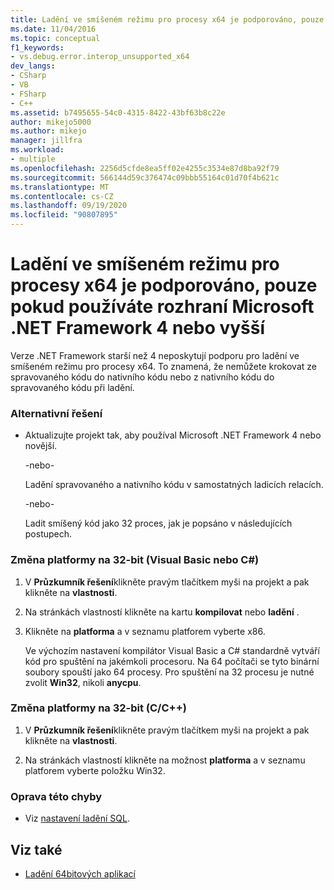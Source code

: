 ```yaml
---
title: Ladění ve smíšeném režimu pro procesy x64 je podporováno, pouze pokud používáte rozhraní Microsoft .NET Framework 4 nebo vyšší
ms.date: 11/04/2016
ms.topic: conceptual
f1_keywords:
- vs.debug.error.interop_unsupported_x64
dev_langs:
- CSharp
- VB
- FSharp
- C++
ms.assetid: b7495655-54c0-4315-8422-43bf63b8c22e
author: mikejo5000
ms.author: mikejo
manager: jillfra
ms.workload:
- multiple
ms.openlocfilehash: 2256d5cfde8ea5ff02e4255c3534e87d8ba92f79
ms.sourcegitcommit: 566144d59c376474c09bbb55164c01d70f4b621c
ms.translationtype: MT
ms.contentlocale: cs-CZ
ms.lasthandoff: 09/19/2020
ms.locfileid: "90807895"
---
```

# <a name="mixed-mode-debugging-for-x64-processes-is-only-supported-when-using-microsoftnet-framework-4-or-greater"></a>Ladění ve smíšeném režimu pro procesy x64 je podporováno, pouze pokud používáte rozhraní Microsoft .NET Framework 4 nebo vyšší
Verze .NET Framework starší než 4 neposkytují podporu pro ladění ve smíšeném režimu pro procesy x64. To znamená, že nemůžete krokovat ze spravovaného kódu do nativního kódu nebo z nativního kódu do spravovaného kódu při ladění.

### <a name="workarounds"></a>Alternativní řešení

- Aktualizujte projekt tak, aby používal Microsoft .NET Framework 4 nebo novější.

     -nebo-

     Ladění spravovaného a nativního kódu v samostatných ladicích relacích.

     -nebo-

     Ladit smíšený kód jako 32 proces, jak je popsáno v následujících postupech.

### <a name="to-change-the-platform-to-32-bit-visual-basic-or-c"></a>Změna platformy na 32-bit (Visual Basic nebo C#)

1. V **Průzkumník řešení**klikněte pravým tlačítkem myši na projekt a pak klikněte na **vlastnosti**.

2. Na stránkách vlastností klikněte na kartu **kompilovat** nebo **ladění** .

3. Klikněte na **platforma** a v seznamu platforem vyberte x86.

     Ve výchozím nastavení kompilátor Visual Basic a C# standardně vytváří kód pro spuštění na jakémkoli procesoru. Na 64 počítači se tyto binární soubory spouští jako 64 procesy. Pro spuštění na 32 procesu je nutné zvolit **Win32**, nikoli **anycpu**.

### <a name="to-change-the-platform-to-32-bit-cc"></a>Změna platformy na 32-bit (C/C++)

1. V **Průzkumník řešení**klikněte pravým tlačítkem myši na projekt a pak klikněte na **vlastnosti**.

2. Na stránkách vlastností klikněte na možnost **platforma** a v seznamu platforem vyberte položku Win32.

### <a name="to-correct-this-error"></a>Oprava této chyby

- Viz [nastavení ladění SQL](/previous-versions/visualstudio/visual-studio-2010/s4sszxst(v=vs.100)).

## <a name="see-also"></a>Viz také
- [Ladění 64bitových aplikací](../debugger/debug-64-bit-applications.md)